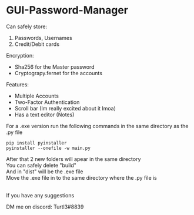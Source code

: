 # GUI-Password-Manager

Can safely store:
  1. Passwords, Usernames
  2. Credit/Debit cards

Encryption:
  * Sha256 for the Master password
  * Cryptograpy.fernet for the accounts

Features:
  * Multiple Accounts
  * Two-Factor Authentication
  * Scroll bar (Im really excited about it lmoa)
  * Has a text editor (Notes)

For a .exe version run the following commands in the same directory as the .py file  
```
pip install pyinstaller
pyinstaller --onefile -w main.py
```
After that 2 new folders will apear in the same directory  
You can safely delete "build"   
And in "dist" will be the .exe file  
Move the .exe file in to the same directory where the .py file is

<br>
If you have any suggestions 

DM me on discord: Turtl3#8839

